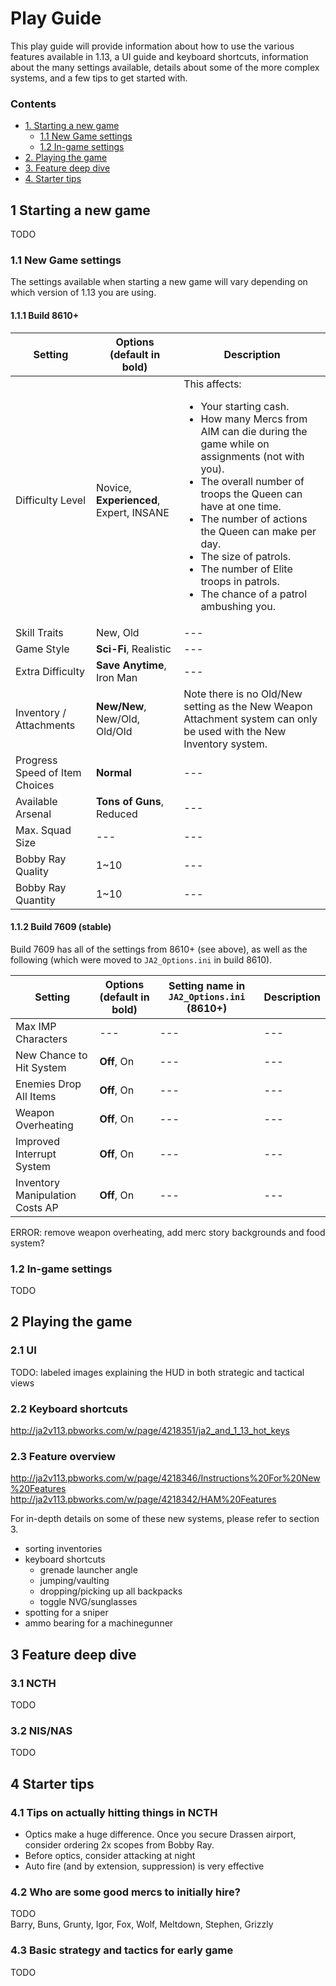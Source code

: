 # Play Guide
This play guide will provide information about how to use the various features available in 1.13, a UI guide and keyboard shortcuts, information about the many settings available, details about some of the more complex systems, and a few tips to get started with.

### Contents
- [1. Starting a new game](#1-starting-a-new-game)
  - [1.1 New Game settings](11-new-game-settings)
  - [1.2 In-game settings](12-in-game-settings)
- [2. Playing the game](#2-playing-the-game)
- [3. Feature deep dive](#3-feature-deep-dive)
- [4. Starter tips](#4-starter-tips)


## 1 Starting a new game
TODO

### 1.1 New Game settings
The settings available when starting a new game will vary depending on which version of 1.13 you are using.

#### 1.1.1 Build 8610+

| Setting | Options (default in bold) | Description |
| --- | --- |  --- |
| Difficulty Level | Novice, **Experienced**, Expert, INSANE | This affects: <ul><li>Your starting cash.</li><li>How many Mercs from AIM can die during the game while on assignments (not with you).</li><li>The overall number of troops the Queen can have at one time.</li><li>The number of actions the Queen can make per day.</li><li>The size of patrols.</li><li>The number of Elite troops in patrols.</li><li>The chance of a patrol ambushing you.</li></ul>
| Skill Traits | New, Old | --- |
| Game Style | **Sci-Fi**, Realistic | --- |
| Extra Difficulty | **Save Anytime**, Iron Man | --- |
| Inventory / Attachments | **New/New**, New/Old, Old/Old |  Note there is no Old/New setting as the New Weapon Attachment system can only be used with the New Inventory system. |
| Progress Speed of Item Choices | **Normal** |  --- |
| Available Arsenal | **Tons of Guns**, Reduced |  --- |
| Max. Squad Size | --- |  --- |
| Bobby Ray Quality | 1~10 |  --- |
| Bobby Ray Quantity | 1~10 |  --- |

#### 1.1.2 Build 7609 (stable)
Build 7609 has all of the settings from 8610+ (see above), as well as the following (which were moved to `JA2_Options.ini` in build 8610).

| Setting | Options (default in bold) | Setting name in `JA2_Options.ini` (8610+) | Description |
| --- | --- |  --- |  --- |
| Max IMP Characters | --- |  --- |  --- |
| New Chance to Hit System | **Off**, On |  --- |  --- |
| Enemies Drop All Items | **Off**, On |  --- |  --- |
| Weapon Overheating | **Off**, On |  --- |  --- |
| Improved Interrupt System | **Off**, On |  --- |  --- |
| Inventory Manipulation Costs AP | **Off**, On |  --- |  --- |

ERROR: remove weapon overheating, add merc story backgrounds and food system?
 

### 1.2 In-game settings
TODO


## 2 Playing the game

### 2.1 UI
TODO: labeled images explaining the HUD in both strategic and tactical views

### 2.2 Keyboard shortcuts
http://ja2v113.pbworks.com/w/page/4218351/ja2_and_1_13_hot_keys

### 2.3 Feature overview
http://ja2v113.pbworks.com/w/page/4218346/Instructions%20For%20New%20Features
http://ja2v113.pbworks.com/w/page/4218342/HAM%20Features

For in-depth details on some of these new systems, please refer to section 3.

- sorting inventories
- keyboard shortcuts
  - grenade launcher angle
  - jumping/vaulting
  - dropping/picking up all backpacks
  - toggle NVG/sunglasses
- spotting for a sniper
- ammo bearing for a machinegunner


## 3 Feature deep dive

### 3.1 NCTH
TODO

### 3.2 NIS/NAS
TODO


## 4 Starter tips

### 4.1 Tips on actually hitting things in NCTH
- Optics make a huge difference. Once you secure Drassen airport, consider ordering 2x scopes from Bobby Ray.
- Before optics, consider attacking at night
- Auto fire (and by extension, suppression) is very effective

### 4.2 Who are some good mercs to initially hire?
TODO  
Barry, Buns, Grunty, Igor, Fox, Wolf, Meltdown, Stephen, Grizzly

### 4.3 Basic strategy and tactics for early game
TODO
